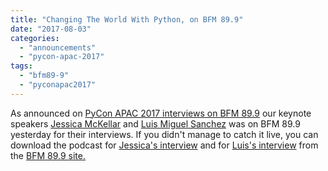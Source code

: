 ```yaml
---
title: "Changing The World With Python, on BFM 89.9"
date: "2017-08-03"
categories: 
  - "announcements"
  - "pycon-apac-2017"
tags: 
  - "bfm89-9"
  - "pyconapac2017"
---
```


As announced on [PyCon APAC 2017 interviews on BFM 89.9](http://pycon.my/2017/07/28/pycon-apac-2017-interviews-on-bfm-89-9/) our keynote speakers [Jessica McKellar](http://pycon.my/2017/03/14/announcing-pycon-apac-2017-keynote-speaker-jessica-mckellar/) and [Luis Miguel Sanchez](http://pycon.my/2017/06/22/announcing-pycon-apac-2017-keynote-speaker-luis-miguel-sanchez/) was on BFM 89.9 yesterday for their interviews. If you didn't manage to catch it live, you can download the podcast for [Jessica's interview](https://www.bfm.my/ent-tt-changing-the-world-with-python-part-1-jessica-mckellar) and for [Luis's interview](https://www.bfm.my/ent-tt-changing-the-world-with-python-part-2-luis-miguel-sanchez-sgx-analytics) from the [BFM 89.9 site.](https://www.bfm.my/)
